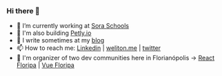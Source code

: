 ### Hi there 👋

<!--
**welitonderesende/welitonderesende** is a ✨ _special_ ✨ repository because its `README.md` (this file) appears on your GitHub profile.
-->

- 🔭 I’m currently working at [Sora Schools](https://soraschools.com/)
- 🐶 I'm also building [Petly.io](https://petly.io/)
- 💬 I write sometimes at my [blog](https://weliton.me/blog/)
- 📫 How to reach me: [Linkedin](https://www.linkedin.com/in/welitonderesende/) | [weliton.me](https://weliton.me) | [twitter](https://twitter.com/welitondresende)
- 💫 I'm organizer of two dev communities here in Florianópolis -> [React Floripa](https://www.meetup.com/ReactJS-Floripa/) | [Vue Floripa](https://www.meetup.com/vuefloripa/)
